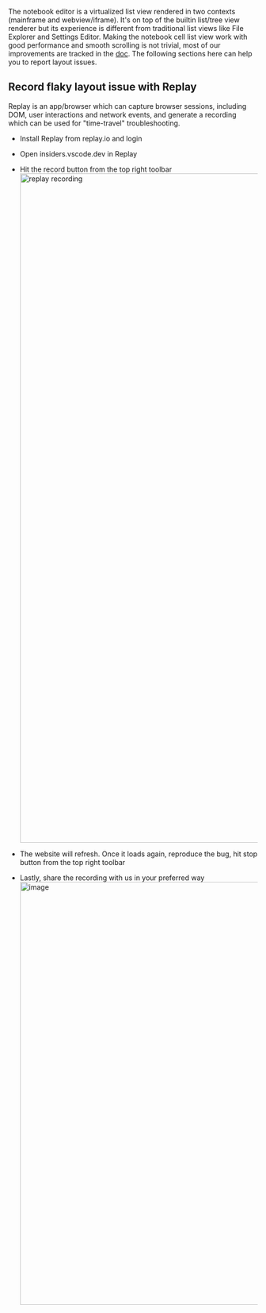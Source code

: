 The notebook editor is a virtualized list view rendered in two contexts
(mainframe and webview/iframe). It's on top of the builtin list/tree view
renderer but its experience is different from traditional list views like File
Explorer and Settings Editor. Making the notebook cell list view work with good
performance and smooth scrolling is not trivial, most of our improvements are
tracked in the
[doc](https://github.com/microsoft/vscode/blob/main/src/vs/workbench/contrib/notebook/browser/docs/notebook.layout.md).
The following sections here can help you to report layout issues.

## Record flaky layout issue with Replay

Replay is an app/browser which can capture browser sessions, including DOM, user
interactions and network events, and generate a recording which can be used for
"time-travel" troubleshooting.

-   Install Replay from replay.io and login
-   Open insiders.vscode.dev in Replay
-   Hit the record button from the top right toolbar
    <img width="1348" alt="replay recording" src="https://user-images.githubusercontent.com/876920/167472794-4f35f366-a6c4-4e3b-a808-dfdf308deae4.png">

-   The website will refresh. Once it loads again, reproduce the bug, hit stop
    button from the top right toolbar
-   Lastly, share the recording with us in your preferred way
    <img width="852" alt="image" src="https://user-images.githubusercontent.com/876920/167473038-08cb704b-3656-4ad0-8e38-d2c4985a04c7.png">
